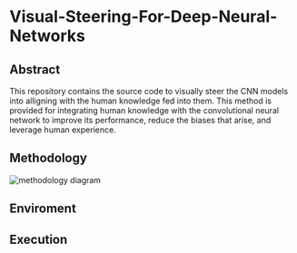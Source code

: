 # Visual-Steering-For-Deep-Neural-Networks

## Abstract
This repository contains the source code to visually steer the CNN models into alligning with the human knowledge fed into them.  This method is provided for integrating human knowledge with the convolutional neural network to improve its performance, reduce the biases that arise, and leverage human experience.

## Methodology
![methodology diagram](.figures/methodology_diagram.png)

## Enviroment

## Execution

## 
